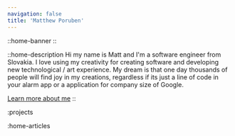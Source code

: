 ```yaml
---
navigation: false
title: 'Matthew Poruben'
---
```


::home-banner
::


::home-description
Hi my name is Matt and I'm a software engineer from Slovakia. I love using my creativity
for creating software and developing new technological / art experience. My dream is that
one day thousands of people will find joy in my creations, regardless if its just a line
of code in your alarm app or a application for company size of Google.

[Learn more about me](about)
::


:projects

:home-articles
